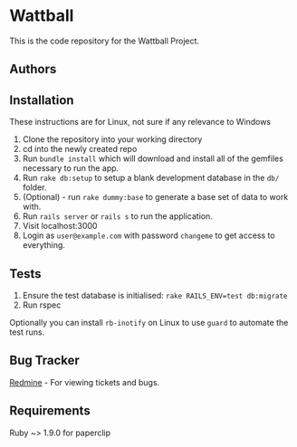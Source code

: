 # Wattball #

This is the code repository for the Wattball Project.

## Authors ##

## Installation ##

These instructions are for Linux, not sure if any relevance to Windows

1. Clone the repository into your working directory
2. cd into the newly created repo
3. Run `bundle install` which will download and install all of the gemfiles
   necessary to run the app.
4. Run `rake db:setup` to setup a blank development database in the `db/`
   folder.
5. (Optional) - run `rake dummy:base` to generate a base set of data to work
   with.
6. Run `rails server` or `rails s` to run the application.
7. Visit localhost:3000
8. Login as `user@example.com` with password `changeme` to get access to
   everything.

## Tests ##

1. Ensure the test database is initialised: `rake RAILS_ENV=test db:migrate`
2. Run rspec

Optionally you can install `rb-inotify` on Linux to use `guard` to automate the
test runs.

## Bug Tracker ##

[Redmine](http://redmine.homelinen.org) - For viewing tickets and bugs.

## Requirements ##

Ruby ~> 1.9.0 for paperclip
